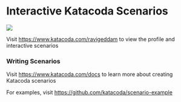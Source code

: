 # Interactive Katacoda Scenarios

[![](http://shields.katacoda.com/katacoda/ravigeddam/count.svg)](https://www.katacoda.com/ravigeddam "Get your profile on Katacoda.com")

Visit https://www.katacoda.com/ravigeddam to view the profile and interactive scenarios

### Writing Scenarios
Visit https://www.katacoda.com/docs to learn more about creating Katacoda scenarios

For examples, visit https://github.com/katacoda/scenario-example
